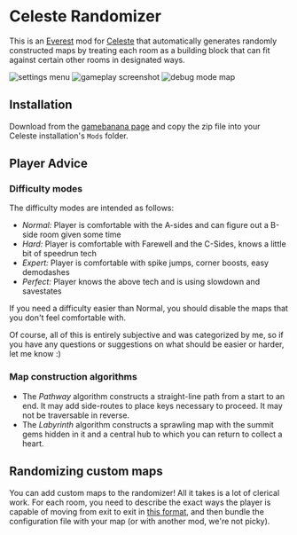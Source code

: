 Celeste Randomizer
==================

This is an [Everest](https://everestapi.github.io/) mod for [Celeste](http://www.celestegame.com/) that automatically generates randomly constructed maps by treating each room as a building block that can fit against certain other rooms in designated ways.

![settings menu](docs/img/settings.png)
![gameplay screenshot](docs/img/gameplay.png)
![debug mode map](docs/img/debug.png)


Installation
------------

Download from the [gamebanana page](https://gamebanana.com/tools/6848) and copy the zip file into your Celeste installation's `Mods` folder.


Player Advice
-------------

### Difficulty modes

The difficulty modes are intended as follows:

- *Normal:* Player is comfortable with the A-sides and can figure out a B-side room given some time
- *Hard:* Player is comfortable with Farewell and the C-Sides, knows a little bit of speedrun tech
- *Expert:* Player is comfortable with spike jumps, corner boosts, easy demodashes
- *Perfect:* Player knows the above tech and is using slowdown and savestates

If you need a difficulty easier than Normal, you should disable the maps that you don't feel comfortable with.

Of course, all of this is entirely subjective and was categorized by me, so if you have any questions or suggestions on what should be easier or harder, let me know :)

### Map construction algorithms

- The *Pathway* algorithm constructs a straight-line path from a start to an end. It may add side-routes to place keys necessary to proceed. It may not be traversable in reverse.
- The *Labyrinth* algorithm constructs a sprawling map with the summit gems hidden in it and a central hub to which you can return to collect a heart.

Randomizing custom maps
-----------------------

You can add custom maps to the randomizer! All it takes is a lot of clerical work. For each room, you need to describe the exact ways the player is capable of moving from exit to exit in [this format](docs/metadata.md), and then bundle the configuration file with your map (or with another mod, we're not picky).
